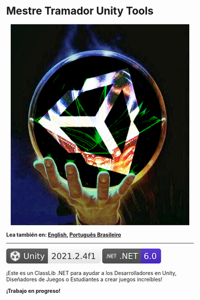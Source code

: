# Mestre Tramador Unity Tools

<p align="center">
    <img src="./assets/images/logo.png" alt="Logo" width="480" height="540" />
</p>

**Lea también en: [English](../README.md), [Português Brasileiro](./README.PT-BR.md)**

---

[![unity](./assets/badges/unity.svg)](#)
[![dotnet](./assets/badges/dotnet.svg)](#)

¡Este es un ClassLib .NET para ayudar a los Desarrolladores en Unity, Diseñadores de Juegos o Estudiantes a crear juegos increíbles!

**¡Trabajo en progreso!**
